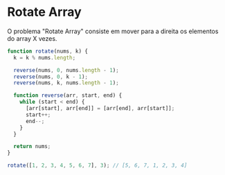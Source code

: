 # Rotate Array

O problema "Rotate Array" consiste em mover para a direita os elementos do array X vezes.


```javascript
function rotate(nums, k) {
  k = k % nums.length;

  reverse(nums, 0, nums.length - 1);
  reverse(nums, 0, k - 1);
  reverse(nums, k, nums.length - 1);

  function reverse(arr, start, end) {
    while (start < end) {
      [arr[start], arr[end]] = [arr[end], arr[start]];
      start++;
      end--;
    }
  }

  return nums;
}

rotate([1, 2, 3, 4, 5, 6, 7], 3); // [5, 6, 7, 1, 2, 3, 4]
```
